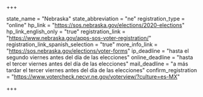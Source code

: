 +++

state_name = "Nebraska"
state_abbreviation = "ne"
registration_type = "online"
hp_link = "https://sos.nebraska.gov/elections/2020-elections"
hp_link_english_only = "true"
registration_link = "https://www.nebraska.gov/apps-sos-voter-registration/"
registration_link_spanish_selection = "true"
more_info_link = "https://sos.nebraska.gov/elections/voter-forms"
ip_deadline = "hasta el segundo viernes antes del día de las elecciones"
online_deadline = "hasta el tercer viernes antes del día de las elecciones"
mail_deadline = "a más tardar el tercer viernes antes del día de las elecciones"
confirm_registration = "https://www.votercheck.necvr.ne.gov/voterview/?culture=es-MX"

+++